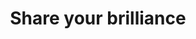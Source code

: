---
pid: ch950
title: Share your brilliance
location_transcription: Fair hill Square Park 4th St + Lehigh Avenue
coordinates: "[-75.139015959771, 39.990897642667]"
zipcode: '19140'
gen_neighborhood: North Philadelphia
neighborhood: Hunting Park
outside_phl: 
age: '31'
age_range: 30-39
instagram: 
image_file_name: ch_950.jpg
proposal_transcription: my idea is a 5 ft tall x 4 fit wide stainless steel easel
  with 3 ft tripod legs. On the easal would sit a 3 ft x 2 1/5 foot notebook that
  anybody can open and write either a poem, phase, thought, recipe, song, or even
  draw a picture, whatever they wish to express. It would be my wish that the notebook
  would be put on display would be put on display at local libraries for all to see
  once the pages are full, and replaced with a fresh notebook.
topic: Unknown
topic_summary: '0'
type: Interactive,Book
keywords_other: easel, notebook, share
credit: Chris Cabrera
image_labels: 
twitter: 
facebook: 
permalink: "/monuments/ch950/"
layout: item-page
---